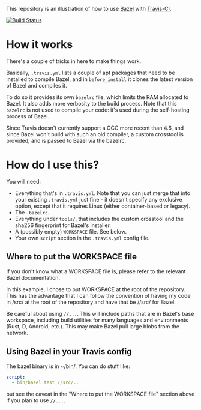 This repository is an illustration of how to use
[Bazel](http://bazel.io) with [Travis-CI](https://travis-ci.org/).

[![Build Status](https://travis-ci.org/korfuri/bazel-travis.svg?branch=master)](https://travis-ci.org/korfuri/bazel-travis)

# How it works

There's a couple of tricks in here to make things work.

Basically, `.travis.yml` lists a couple of apt packages that need to
be installed to compile Bazel, and in `before_install` it clones the
latest version of Bazel and compiles it.

To do so it provides its own `bazelrc` file, which limits the RAM
allocated to Bazel. It also adds more verbosity to the build
process. Note that this `bazelrc` is not used to compile your code:
it's used during the self-hosting process of Bazel.

Since Travis doesn't currently support a GCC more recent than 4.6, and
since Bazel won't build with such an old compiler, a custom crosstool
is provided, and is passed to Bazel via the bazelrc.

# How do I use this?

You will need:

  * Everything that's in `.travis.yml`. Note that you can just merge
    that into your existing `.travis.yml` just fine - it doesn't
    specify any exclusive option, except that it requires Linux
    (either container-based or legacy).
  * The `.bazelrc`.
  * Everything under `tools/`, that includes the custom crosstool and
    the sha256 fingerprint for Bazel's installer.
  * A (possibly empty) `WORKSPACE` file. See below.
  * Your own `script` section in the `.travis.yml` config file.

## Where to put the WORKSPACE file

If you don't know what a WORKSPACE file is, please refer to the
relevant Bazel documentation.

In this example, I chose to put WORKSPACE at the root of the
repository. This has the advantage that I can follow the convention of
having my code in /src/ at the root of the repository and have that be
//src/ for Bazel.

Be careful about using `//...`. This will include paths that are in
Bazel's base workspace, including build utilities for many languages
and environments (Rust, D, Android, etc.). This may make Bazel pull
large blobs from the network.

## Using Bazel in your Travis config

The bazel binary is in ~/bin/. You can do stuff like:

```yaml
script:
  - bin/bazel test //src/...
```

but see the caveat in the "Where to put the WORKSPACE file" section
above if you plan to use `//...`.
